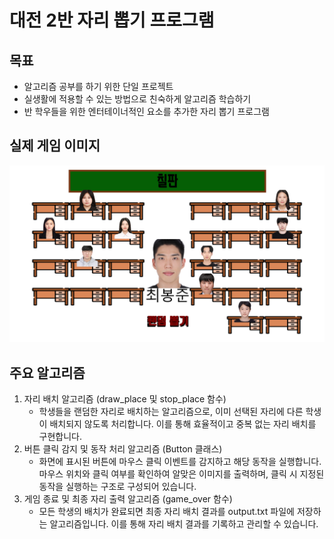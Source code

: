 # 대전 2반 자리 뽑기 프로그램

## 목표 
- 알고리즘 공부를 하기 위한 단일 프로젝트
- 실생활에 적용할 수 있는 방법으로 친숙하게 알고리즘 학습하기
- 반 학우들을 위한 엔터테이너적인 요소를 추가한 자리 뽑기 프로그램

## 실제 게임 이미지
![](readmeimg/readmeimg.png)

## 주요 알고리즘

1. 자리 배치 알고리즘 (draw_place 및 stop_place 함수)
    - 학생들을 랜덤한 자리로 배치하는 알고리즘으로, 이미 선택된 자리에 다른 학생이 배치되지 않도록 처리합니다. 이를 통해 효율적이고 중복 없는 자리 배치를 구현합니다.
2. 버튼 클릭 감지 및 동작 처리 알고리즘 (Button 클래스)
    - 화면에 표시된 버튼에 마우스 클릭 이벤트를 감지하고 해당 동작을 실행합니다. 마우스 위치와 클릭 여부를 확인하여 알맞은 이미지를 출력하며, 클릭 시 지정된 동작을 실행하는 구조로 구성되어 있습니다.
3. 게임 종료 및 최종 자리 출력 알고리즘 (game_over 함수)
    - 모든 학생의 배치가 완료되면 최종 자리 배치 결과를 output.txt 파일에 저장하는 알고리즘입니다. 이를 통해 자리 배치 결과를 기록하고 관리할 수 있습니다.